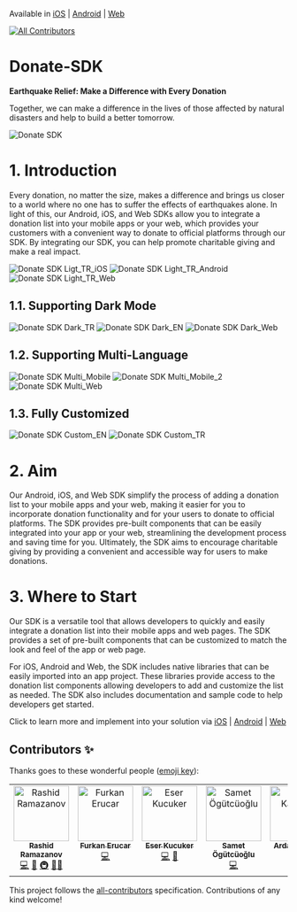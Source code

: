Available in [iOS](https://github.com/mobven/iDonateAlert) | [Android](https://github.com/mobven/AndroQuake-SDK) | [Web](https://github.com/mobven/donate.js)
<!-- ALL-CONTRIBUTORS-BADGE:START - Do not remove or modify this section -->
[![All Contributors](https://img.shields.io/badge/all_contributors-7-orange.svg?style=flat-square)](#contributors-)
<!-- ALL-CONTRIBUTORS-BADGE:END -->

# Donate-SDK

**Earthquake Relief: Make a Difference with Every Donation**

Together, we can make a difference in the lives of those affected by natural disasters and help to build a better tomorrow.

![Donate SDK](https://mobven.com/wp-content/uploads/2023/02/donate-sdk-banner-1.png)

# 1. Introduction

Every donation, no matter the size, makes a difference and brings us closer to a world where no one has to suffer the effects of earthquakes alone. In light of this, our Android, iOS, and Web SDKs allow you to integrate a donation list into your mobile apps or your web, which provides your customers with a convenient way to donate to official platforms through our SDK. By integrating our SDK, you can help promote charitable giving and make a real impact.

![Donate SDK Ligt_TR_iOS](https://mobven.com/wp-content/uploads/2023/02/Donation_TR.png)
![Donate SDK Light_TR_Android](https://mobven.com/wp-content/uploads/2023/02/Donation_Android_Light.png)
![Donate SDK Light_TR_Web](https://mobven.com/wp-content/uploads/2023/02/Donation_Light_Web.png)

## 1.1. Supporting Dark Mode

![Donate SDK Dark_TR](https://mobven.com/wp-content/uploads/2023/02/Donation_TR_Dark.png)
![Donate SDK Dark_EN](https://mobven.com/wp-content/uploads/2023/02/Donate_Dark_Android.png)
![Donate SDK Dark_Web](https://mobven.com/wp-content/uploads/2023/02/Donation_Dark_Web_Tr.png)

## 1.2. Supporting Multi-Language

![Donate SDK Multi_Mobile](https://mobven.com/wp-content/uploads/2023/02/Supporting_Multi_iOS.png)
![Donate SDK Multi_Mobile_2](https://mobven.com/wp-content/uploads/2023/02/Supporting_Multi_Android.png)
![Donate SDK Multi_Web](https://mobven.com/wp-content/uploads/2023/02/Supporting_Multi_Web.png)

## 1.3. Fully Customized

![Donate SDK Custom_EN](https://mobven.com/wp-content/uploads/2023/02/Your-Logo.png)
![Donate SDK Custom_TR](https://mobven.com/wp-content/uploads/2023/02/Your-Logo-2.png)


# 2. Aim

Our Android, iOS, and Web SDK simplify the process of adding a donation list to your mobile apps and your web, making it easier for you to incorporate donation functionality and for your users to donate to official platforms. The SDK provides pre-built components that can be easily integrated into your app or your web, streamlining the development process and saving time for you. Ultimately, the SDK aims to encourage charitable giving by providing a convenient and accessible way for users to make donations.

# 3. Where to Start

Our SDK is a versatile tool that allows developers to quickly and easily integrate a donation list into their mobile apps and web pages. The SDK provides a set of pre-built components that can be customized to match the look and feel of the app or web page.

For iOS, Android and Web, the SDK includes native libraries that can be easily imported into an app project. These libraries provide access to the donation list components allowing developers to add and customize the list as needed. The SDK also includes documentation and sample code to help developers get started.

Click to learn more and implement into your solution via [iOS](https://github.com/mobven/iDonateAlert) | [Android](https://github.com/mobven/AndroQuake-SDK) | [Web](https://github.com/mobven/donate.js)

## Contributors ✨

Thanks goes to these wonderful people ([emoji key](https://allcontributors.org/docs/en/emoji-key)):

<!-- ALL-CONTRIBUTORS-LIST:START - Do not remove or modify this section -->
<!-- prettier-ignore-start -->
<!-- markdownlint-disable -->
<table>
  <tbody>
    <tr>
      <td align="center" valign="top" width="14.28%"><a href="https://github.com/Rashidium"><img src="https://avatars.githubusercontent.com/u/11058743?v=4?s=100" width="100px;" alt="Rashid Ramazanov"/><br /><sub><b>Rashid Ramazanov</b></sub></a><br /><a href="https://github.com/mobven/Donate-SDK/commits?author=Rashidium" title="Code">💻</a> <a href="https://github.com/mobven/Donate-SDK/commits?author=Rashidium" title="Documentation">📖</a> <a href="#infra-Rashidium" title="Infrastructure (Hosting, Build-Tools, etc)">🚇</a> <a href="#mentoring-Rashidium" title="Mentoring">🧑‍🏫</a></td>
      <td align="center" valign="top" width="14.28%"><a href="https://www.linkedin.com/in/furkan-erucar/"><img src="https://avatars.githubusercontent.com/u/97690923?v=4?s=100" width="100px;" alt="Furkan Erucar"/><br /><sub><b>Furkan Erucar</b></sub></a><br /><a href="https://github.com/mobven/Donate-SDK/commits?author=Pessevmeyen" title="Code">💻</a></td>
      <td align="center" valign="top" width="14.28%"><a href="https://github.com/NOTB4D"><img src="https://avatars.githubusercontent.com/u/75912206?v=4?s=100" width="100px;" alt="Eser Kucuker"/><br /><sub><b>Eser Kucuker</b></sub></a><br /><a href="https://github.com/mobven/Donate-SDK/commits?author=NOTB4D" title="Code">💻</a> <a href="https://github.com/mobven/Donate-SDK/commits?author=NOTB4D" title="Documentation">📖</a></td>
      <td align="center" valign="top" width="14.28%"><a href="https://github.com/samet-ogutcuoglu"><img src="https://avatars.githubusercontent.com/u/108695720?v=4?s=100" width="100px;" alt="Samet Ögütcüoğlu"/><br /><sub><b>Samet Ögütcüoğlu</b></sub></a><br /><a href="https://github.com/mobven/Donate-SDK/commits?author=samet-ogutcuoglu" title="Code">💻</a></td>
      <td align="center" valign="top" width="14.28%"><a href="https://github.com/ardakazanci-mobven"><img src="https://avatars.githubusercontent.com/u/79072506?v=4?s=100" width="100px;" alt="Arda Kazancı"/><br /><sub><b>Arda Kazancı</b></sub></a><br /><a href="https://github.com/mobven/Donate-SDK/commits?author=ardakazanci-mobven" title="Code">💻</a> <a href="https://github.com/mobven/Donate-SDK/commits?author=ardakazanci-mobven" title="Documentation">📖</a></td>
      <td align="center" valign="top" width="14.28%"><a href="https://github.com/bariscan-mobven"><img src="https://avatars.githubusercontent.com/u/125072849?v=4?s=100" width="100px;" alt="bariscan-mobven"/><br /><sub><b>bariscan-mobven</b></sub></a><br /><a href="#content-bariscan-mobven" title="Content">🖋</a> <a href="#eventOrganizing-bariscan-mobven" title="Event Organizing">📋</a> <a href="#ideas-bariscan-mobven" title="Ideas, Planning, & Feedback">🤔</a> <a href="#translation-bariscan-mobven" title="Translation">🌍</a></td>
      <td align="center" valign="top" width="14.28%"><a href="https://github.com/abalta-mobven"><img src="https://avatars.githubusercontent.com/u/34233372?v=4?s=100" width="100px;" alt="Abdullah Balta"/><br /><sub><b>Abdullah Balta</b></sub></a><br /><a href="https://github.com/mobven/Donate-SDK/commits?author=abalta-mobven" title="Code">💻</a> <a href="https://github.com/mobven/Donate-SDK/commits?author=abalta-mobven" title="Documentation">📖</a> <a href="#infra-abalta-mobven" title="Infrastructure (Hosting, Build-Tools, etc)">🚇</a> <a href="#mentoring-abalta-mobven" title="Mentoring">🧑‍🏫</a></td>
    </tr>
  </tbody>
</table>

<!-- markdownlint-restore -->
<!-- prettier-ignore-end -->

<!-- ALL-CONTRIBUTORS-LIST:END -->

This project follows the [all-contributors](https://github.com/all-contributors/all-contributors) specification. Contributions of any kind welcome!